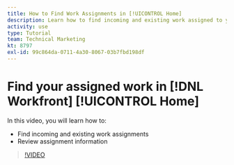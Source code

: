 ```yaml
---
title: How to Find Work Assignments in [!UICONTROL Home]
description: Learn how to find incoming and existing work assigned to you in [!UICONTROL Adobe Workfront]. Then review assignment information.
activity: use
type: Tutorial
team: Technical Marketing
kt: 8797
exl-id: 99c864da-0711-4a30-8067-03b7fbd198df
---
```

# Find your assigned work in [!DNL Workfront] [!UICONTROL Home]

In this video, you will learn how to:

* Find incoming and existing work assignments
* Review assignment information 

>[!VIDEO](https://video.tv.adobe.com/v/335098/?quality=12)
